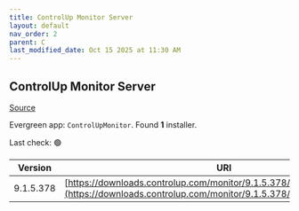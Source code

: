 ```yaml
---
title: ControlUp Monitor Server
layout: default
nav_order: 2
parent: C
last_modified_date: Oct 15 2025 at 11:30 AM
---
```


## ControlUp Monitor Server

[Source](https://www.controlup.com/products/controlup/agent/)

Evergreen app: `ControlUpMonitor`. Found **1** installer.

Last check: 🟢

| Version   | URI                                                                                                                                              |
| --------- | ------------------------------------------------------------------------------------------------------------------------------------------------ |
| 9.1.5.378 | [https://downloads.controlup.com/monitor/9.1.5.378/ControlUpMonitor.zip](https://downloads.controlup.com/monitor/9.1.5.378/ControlUpMonitor.zip) |
